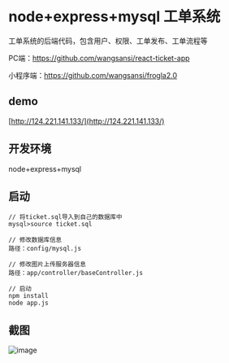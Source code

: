 # node+express+mysql 工单系统

工单系统的后端代码，包含用户、权限、工单发布、工单流程等

PC端：https://github.com/wangsansi/react-ticket-app

小程序端：https://github.com/wangsansi/frogla2.0

## demo

[http://124.221.141.133/](http://124.221.141.133/)

## 开发环境

node+express+mysql

## 启动

```
// 将ticket.sql导入到自己的数据库中
mysql>source ticket.sql

// 修改数据库信息
路径：config/mysql.js

// 修改图片上传服务器信息
路径：app/controller/baseController.js

// 启动
npm install
node app.js
```
## 截图

![image](https://user-images.githubusercontent.com/25080434/167791188-39e591bc-5012-401c-9d11-65952347be93.png)


